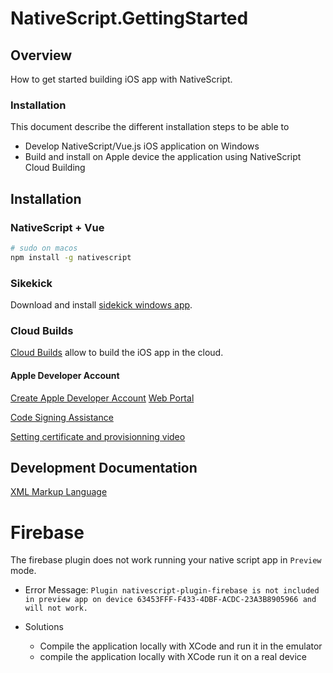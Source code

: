 # NativeScript.GettingStarted


## Overview

How to get started building iOS app with NativeScript.

### Installation
This document describe the different installation steps to be able to
- Develop NativeScript/Vue.js iOS application on Windows
- Build and install on Apple device the application using NativeScript Cloud Building

## Installation

### NativeScript + Vue

```bash
# sudo on macos
npm install -g nativescript
```

### Sikekick

Download and install [sidekick windows app](https://www.nativescript.org/nativescript-sidekick).

### Cloud Builds

[Cloud Builds](https://docs.nativescript.org/sidekick/user-guide/build-app/cloud-build)
allow to build the iOS app in the cloud.

#### Apple Developer Account
[Create Apple Developer Account](https://appleid.apple.com/account#!&page=create)
[Web Portal](https://iforgot.apple.com/appleid#!&section=appleid)

[Code Signing Assistance](https://docs.nativescript.org/sidekick/user-guide/code-signing/code-signing-for-ios/code-signing-assistance)

[Setting certificate and provisionning video](https://www.youtube.com/watch?v=5gKuR2UCOnM)

## Development Documentation

[XML Markup Language](https://docs.nativescript.org/ui/ns-ui-widgets/action-bar)


# Firebase

The firebase plugin does not work running your native script app in `Preview` mode.

- Error Message: `Plugin nativescript-plugin-firebase is not included in preview app on device 63453FFF-F433-4DBF-ACDC-23A3B8905966 and will not work.`

- Solutions
  * Compile the application locally with XCode and run it in the emulator
  * compile the application locally with XCode run it on a real device
  
